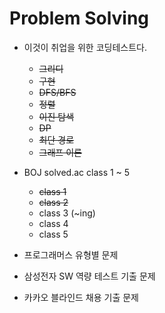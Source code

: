# Problem Solving

- 이것이 취업을 위한 코딩테스트다.
  - ~~그리디~~
  - ~~구현~~
  - ~~DFS/BFS~~
  - ~~정렬~~
  - ~~이진 탐색~~
  - ~~DP~~
  - ~~최단 경로~~
  - ~~그래프 이론~~
  
- BOJ solved.ac class 1 ~ 5
  - ~~class 1~~
  - ~~class 2~~
  - class 3 (~ing)
  - class 4
  - class 5
  
- 프로그래머스 유형별 문제 
- 삼성전자 SW 역량 테스트 기출 문제
- 카카오 블라인드 채용 기출 문제
